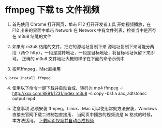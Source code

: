 # ffmpeg 下载 ts 文件视频

1. 首先使用 Chrome 打开网页，单击 F12 打开开发者工具
   开始视频播放，在 F12 出来的界面中单击 Network
   在 Network 中有文件列表，检查当中是否存在 m3u8 结尾的文件

2. 如果有 m3u8 结尾的文件，把它的源地址复制下来
   源地址复制下来可能分两段（两个 http），一段是跳转地址，一段是目标地址，将目标地址保留下来即可。
   正确的 m3u8 文件地址大概的样子在下面的命令示例中

3. 按照ffmpeg，Mac直接用

```bash
$ brew install ffmpeg
```

4. 使用以下命令一键下载并自动合成、转码为 mp4
   ffmpeg -i http://xxx.com:8891/1231/index.m3u8 -c copy -bsf:a aac_adtstoasc output.mp4

5. 注意事项
   必须安装 ffmpeg，Linux、Mac 可以使用常规方法安装，Windows 直接去官网下载二进制包直接用、
   当网页中播放的视频流是 ts 格式的时候，本方法适用。
   [下载网页视频并自动合成视频](https://blog.csdn.net/realDonaldTrump/java/article/details/82697757)
